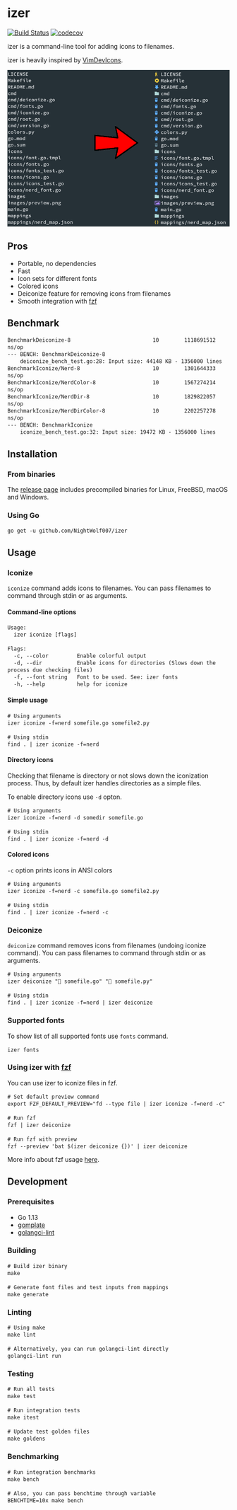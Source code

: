 # izer

[![Build Status](https://github.com/NightWolf007/izer/workflows/build/badge.svg)](https://github.com/NightWolf007/izer)
[![codecov](https://codecov.io/gh/NightWolf007/izer/branch/master/graph/badge.svg)](https://codecov.io/gh/NightWolf007/izer)

izer is a command-line tool for adding icons to filenames.

izer is heavily inspired by [VimDevIcons](https://github.com/ryanoasis/vim-devicons).

<img src="images/preview.png" width=700>

## Pros

- Portable, no dependencies
- Fast
- Icon sets for different fonts
- Colored icons
- Deiconize feature for removing icons from filenames
- Smooth integration with [fzf](https://github.com/junegunn/fzf)

## Benchmark

```shell
BenchmarkDeiconize-8                          10        1118691512 ns/op
--- BENCH: BenchmarkDeiconize-8
    deiconize_bench_test.go:28: Input size: 44148 KB - 1356000 lines
BenchmarkIconize/Nerd-8                       10        1301644333 ns/op
BenchmarkIconize/NerdColor-8                  10        1567274214 ns/op
BenchmarkIconize/NerdDir-8                    10        1829822057 ns/op
BenchmarkIconize/NerdDirColor-8               10        2202257278 ns/op
--- BENCH: BenchmarkIconize
    iconize_bench_test.go:32: Input size: 19472 KB - 1356000 lines
```

## Installation

### From binaries

The [release page](https://github.com/NightWolf007/izer/releases) includes
precompiled binaries for Linux, FreeBSD, macOS and Windows.

### Using Go

```shell
go get -u github.com/NightWolf007/izer
```

## Usage

### Iconize

`iconize` command adds icons to filenames.
You can pass filenames to command through stdin or as arguments.

#### Command-line options

```shell
Usage:
  izer iconize [flags]

Flags:
  -c, --color         Enable colorful output
  -d, --dir           Enable icons for directories (Slows down the process due checking files)
  -f, --font string   Font to be used. See: izer fonts
  -h, --help          help for iconize
```

#### Simple usage

```shell
# Using arguments
izer iconize -f=nerd somefile.go somefile2.py

# Using stdin
find . | izer iconize -f=nerd
```

#### Directory icons

Checking that filename is directory or not slows down the iconization process.
Thus, by default izer handles directories as a simple files.

To enable directory icons use `-d` opton.

```shell
# Using arguments
izer iconize -f=nerd -d somedir somefile.go

# Using stdin
find . | izer iconize -f=nerd -d
```

#### Colored icons

`-c` option prints icons in ANSI colors

```shell
# Using arguments
izer iconize -f=nerd -c somefile.go somefile2.py

# Using stdin
find . | izer iconize -f=nerd -c
```

### Deiconize

`deiconize` command removes icons from filenames (undoing iconize command).
You can pass filenames to command through stdin or as arguments.

```shell
# Using arguments
izer deiconize " somefile.go" " somefile.py"

# Using stdin
find . | izer iconize -f=nerd | izer deiconize
```

### Supported fonts

To show list of all supported fonts use `fonts` command.

```shell
izer fonts
```

### Using izer with [fzf](https://github.com/junegunn/fzf)

You can use izer to iconize files in fzf.

```shell
# Set default preview command
export FZF_DEFAULT_PREVIEW="fd --type file | izer iconize -f=nerd -c"

# Run fzf
fzf | izer deiconize

# Run fzf with preview
fzf --preview 'bat $(izer deiconize {})' | izer deiconize
```

More info about fzf usage [here](https://github.com/junegunn/fzf#usage).

## Development

### Prerequisites

- Go 1.13
- [gomplate](https://github.com/hairyhenderson/gomplate)
- [golangci-lint](https://github.com/golangci/golangci-lint)

### Building

```shell
# Build izer binary
make

# Generate font files and test inputs from mappings
make generate
```

### Linting

```shell
# Using make
make lint

# Alternatively, you can run golangci-lint directly
golangci-lint run
```

### Testing

```shell
# Run all tests
make test

# Run integration tests
make itest

# Update test golden files
make goldens
```

### Benchmarking

```shell
# Run integration benchmarks
make bench

# Also, you can pass benchtime through variable
BENCHTIME=10x make bench
```
